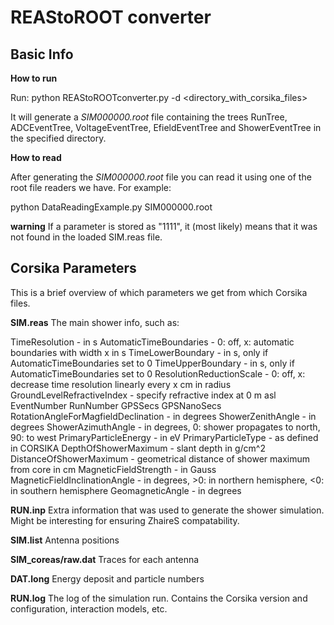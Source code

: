 REAStoROOT converter
===========================

Basic Info
-----------

**How to run**

Run:
python REAStoROOTconverter.py -d <directory_with_corsika_files>

It will generate a _SIM000000.root_ file containing the trees RunTree, ADCEventTree, VoltageEventTree, EfieldEventTree and ShowerEventTree in the specified directory. 

**How to read**

After generating the _SIM000000.root_ file you can read it using one of the root file readers we have. For example:

python DataReadingExample.py SIM000000.root


**warning**
If a parameter is stored as "1111", it (most likely) means that it was not found in the loaded SIM.reas file.


Corsika Parameters
-------------------
This is a brief overview of which parameters we get from which Corsika files.

**SIM.reas**
The main shower info, such as:

TimeResolution - in s
AutomaticTimeBoundaries - 0: off, x: automatic boundaries with width x in s
TimeLowerBoundary - in s, only if AutomaticTimeBoundaries set to 0
TimeUpperBoundary - in s, only if AutomaticTimeBoundaries set to 0
ResolutionReductionScale - 0: off, x: decrease time resolution linearly every x cm in radius
GroundLevelRefractiveIndex - specify refractive index at 0 m asl
EventNumber
RunNumber
GPSSecs
GPSNanoSecs         
RotationAngleForMagfieldDeclination - in degrees
ShowerZenithAngle - in degrees
ShowerAzimuthAngle - in degrees, 0: shower propagates to north, 90: to west
PrimaryParticleEnergy - in eV
PrimaryParticleType - as defined in CORSIKA
DepthOfShowerMaximum - slant depth in g/cm^2
DistanceOfShowerMaximum - geometrical distance of shower maximum from core in cm
MagneticFieldStrength - in Gauss
MagneticFieldInclinationAngle - in degrees, >0: in northern hemisphere, <0: in southern hemisphere
GeomagneticAngle - in degrees

**RUN.inp**
Extra information that was used to generate the shower simulation. Might be interesting for ensuring ZhaireS compatability.

**SIM.list**
Antenna positions

**SIM_coreas/raw.dat**
Traces for each antenna

**DAT.long**
Energy deposit and particle numbers

**RUN.log**
The log of the simulation run. Contains the Corsika version and configuration, interaction models, etc.
